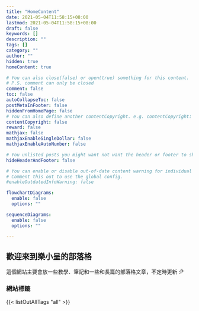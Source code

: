 ```yaml
---
title: "HomeContent"
date: 2021-05-04T11:58:15+08:00
lastmod: 2021-05-04T11:58:15+08:00
draft: false
keywords: []
description: ""
tags: []
category: ""
author: ""
hidden: true
homeContent: true

# You can also close(false) or open(true) something for this content.
# P.S. comment can only be closed
comment: false
toc: false
autoCollapseToc: false
postMetaInFooter: false
hiddenFromHomePage: false
# You can also define another contentCopyright. e.g. contentCopyright: "This is another copyright."
contentCopyright: false
reward: false
mathjax: false
mathjaxEnableSingleDollar: false
mathjaxEnableAutoNumber: false

# You unlisted posts you might want not want the header or footer to show
hideHeaderAndFooter: false

# You can enable or disable out-of-date content warning for individual post.
# Comment this out to use the global config.
#enableOutdatedInfoWarning: false

flowchartDiagrams:
  enable: false
  options: ""

sequenceDiagrams: 
  enable: false
  options: ""

---
```


## 歡迎來到樂小呈的部落格

這個網站主要會放一些教學、筆記和一些和長篇的部落格文章，不定時更新 :P



### 網站標籤
{{< listOutAllTags "all" >}}









